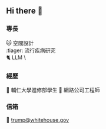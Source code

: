 ## Hi there 👋
### 專長
:cat: 空間設計 \
:tiager: 流行疾病研究 \
:cat2: LLM \

### 經歷
:ant: 輔仁大學進修部學生
:dog: 網路公司工程師

### 信箱
:ant: trump@whitehouse.gov



<!--
**dclee9/dclee9** is a ✨ _special_ ✨ repository because its `README.md` (this file) appears on your GitHub profile.

Here are some ideas to get you started:

- 🔭 I’m currently working on ...
- 🌱 I’m currently learning ...
- 👯 I’m looking to collaborate on ...
- 🤔 I’m looking for help with ...
- 💬 Ask me about ...
- 📫 How to reach me: ...
- 😄 Pronouns: ...
- ⚡ Fun fact: ...
-->
